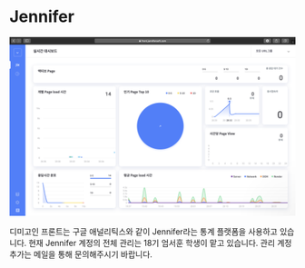 # Jennifer

![](../.gitbook/assets/image%20(10).png)

디미고인 프론트는 구글 애널리틱스와 같이 Jennifer라는 통계 플랫폼을 사용하고 있습니다. 현재 Jennifer 계정의 전체 관리는 18기 엄서훈 학생이 맡고 있습니다. 관리 계정 추가는 메일을 통해 문의해주시기 바랍니다.
